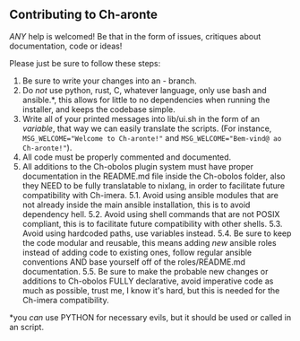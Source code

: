 ## Contributing to Ch-aronte

_ANY_ help is welcomed!
Be that in the form of issues, critiques about documentation, code or ideas!

Please just be sure to follow these steps:
1. Be sure to write your changes into an <your-name>-<feature> branch.
2. Do _not_ use python, rust, C, whatever language, only use bash and ansible.*, this allows for little to no dependencies when running the installer, and keeps the codebase simple.
3. Write all of your printed messages into lib/ui.sh in the form of an _variable_, that way we can easily translate the scripts. (For instance, `MSG_WELCOME="Welcome to Ch-aronte!"` and `MSG_WELCOME="Bem-vind@ ao Ch-aronte!"`).
4. All code must be properly commented and documented.
5. All additions to the Ch-obolos plugin system must have proper documentation in the README.md file inside the Ch-obolos folder, also they NEED to be fully translatable to nixlang, in order to facilitate future compatibility with Ch-imera.
  5.1. Avoid using ansible modules that are not already inside the main ansible installation, this is to avoid dependency hell.
  5.2. Avoid using shell commands that are not POSIX compliant, this is to facilitate future compatibility with other shells.
  5.3. Avoid using hardcoded paths, use variables instead.
  5.4. Be sure to keep the code modular and reusable, this means adding _new_ ansible roles instead of adding code to existing ones, follow regular ansible conventions AND base yourself off of the roles/README.md documentation.
  5.5. Be sure to make the probable new changes or additions to Ch-obolos FULLY declarative, avoid imperative code as much as possible, trust me, I know it's hard, but this is needed for the Ch-imera compatibility.

*you _can_ use PYTHON for necessary evils, but it should be used or called in an script.
